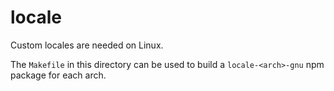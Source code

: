 locale
======

Custom locales are needed on Linux.

The `Makefile` in this directory can be used to build a `locale-<arch>-gnu` npm package for each arch.
